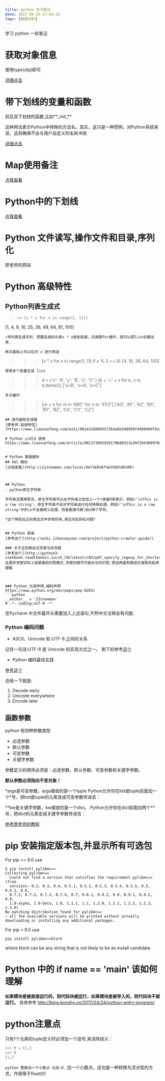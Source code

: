 ```yaml
---
title: python 学习笔记
date: 2017-09-25 17:04:53
tags: [数据分析]
---
```

学习 python 一些笔记<!--more-->


# 获取对象信息
使用type(obj)即可

[详细点击](https://www.liaoxuefeng.com/wiki/001374738125095c955c1e6d8bb493182103fac9270762a000/0013868200480395edcd8f8987a4871b01b5e340bbb8223000)


# 带下划线的变量和函数
前后双下划线的函数,比如**\__init__**


这种用法表示Python中特殊的方法名。其实，这只是一种惯例，对Python系统来说，这将确保不会与用户自定义的名称冲突

[详细点击](http://python.jobbole.com/81129/)

# Map使用备注
[点我查看](http://zjsnowman.com/local/python%E5%AD%97%E5%85%B8%E4%BD%BF%E7%94%A8%E5%A4%87%E6%B3%A8.html)

# Python中的下划线
[点我查看](http://zjsnowman.com/local/Python%E4%B8%AD%E7%9A%84%E4%B8%8B%E5%88%92%E7%BA%BF)

# Python 文件读写,操作文件和目录,序列化
廖老师的网站

# Python 高级特性
## Python列表生成式
>```
>>> [x * x for x in range(1, 11)]
[1, 4, 9, 16, 25, 36, 49, 64, 81, 100]
```
>写列表生成式时，把要生成的元素x * x放到前面，后面跟for循环，就可以把list创建出来.

再次基础上可以在对`x`进行筛选
```
>>> [x * x for x in range(1, 11) if x % 2 == 0]
[4, 16, 36, 64, 100]
```
使用多个变量生成 list
```
>>> d = {'x': 'A', 'y': 'B', 'z': 'C' }
>>> [k + '=' + v for k, v in d.items()]
['y=B', 'x=A', 'z=C']
```
多次循环
```
>>> [m + n for m in 'ABC' for n in 'XYZ']
['AX', 'AY', 'AZ', 'BX', 'BY', 'BZ', 'CX', 'CY', 'CZ']
```
## 迭代器和生成器
[廖老师-高级特性](https://www.liaoxuefeng.com/wiki/0014316089557264a6b348958f449949df42a6d3a2e542c000/00143178254193589df9c612d2449618ea460e7a672a366000)

# Python yidld 使用
https://www.liaoxuefeng.com/article/001373892916170b88313a39f294309970ad53fc6851243000


# Python 数据解析
## Xml 解析
[点我查看](http://zjsnowman.com/local/Xml%E8%A7%A3%E6%9E%90)



## Python
- python原生字符串

字符串无需再赘言，原生字符串可以在字符串之前加上一个r或者R来表示，例如r'\nThis is a raw string'。原生字符串不会对字符串进行任何特殊处理，例如r'\nThis is a raw string'中的\n不会被转义处理，而是直接代表\和n两个字符。

*这个特性在正则表达式中非常好用,来应对反斜杠问题*


## Python 爬虫
[参考这个](http://wiki.jikexueyuan.com/project/python-crawler-guide/)

### 关于正则表达式贪婪与非贪婪
[参考这个](http://python3-cookbook.readthedocs.io/zh_CN/latest/c02/p07_specify_regexp_for_shortest_match.html)
这里非贪婪实际上就是最短匹配模式.贪婪则是尽可能长长的匹配.把这两者和路径长度联系起来理解



### Python 头部声明,编码声明
https://www.python.org/dev/peps/pep-0263/
```python
__author__ = 'ZJsnowman'
# -*- coding:utf-8 -*-
```
在Pycharm 中文件最开头需要加入上述语句,不然中文注释会有问题.

### Python 编码问题
- ASCII，Unicode 和 UTF-8 之间的关系

记住一句话:UTF-8 是 Unicode 的实现方式之一。
剩下的参考[这个](http://www.ruanyifeng.com/blog/2007/10/ascii_unicode_and_utf-8.html)
- Python 编码最佳实践

[参考这个](http://wklken.me/posts/2013/08/31/python-extra-coding-intro.html)

总结一下就是:
1. Decode early
2. Unicode everywhere
3. Encode later


## 函数参数
python 有四种参数类型
- 必选参数
- 默认参数
- 可变参数
- 关键字参数

参数定义的顺序必须是：必选参数、默认参数、可变参数和关键字参数。

**默认参数必须指向不变对象！**

\*args是可变参数，args接收的是一个tuple
Python允许你在list或tuple前面加一个*号，把list或tuple的元素变成可变参数传进去：


\**kw是关键字参数，kw接收的是一个dict。
Python允许你在dict前面加两个**号，把dict的元素变成关键字参数传进去：

[参考廖老师的教程](https://www.liaoxuefeng.com/wiki/001374738125095c955c1e6d8bb493182103fac9270762a000/001374738449338c8a122a7f2e047899fc162f4a7205ea3000)


# pip 安装指定版本包,并显示所有可选包

For pip >= 9.0 use
```
$ pip install pylibmc==
Collecting pylibmc==
  Could not find a version that satisfies the requirement pylibmc== (from
  versions: 0.2, 0.3, 0.4, 0.5.1, 0.5.2, 0.5.3, 0.5.4, 0.5.5, 0.5, 0.6.1, 0.6,
  0.7.1, 0.7.2, 0.7.3, 0.7.4, 0.7, 0.8.1, 0.8.2, 0.8, 0.9.1, 0.9.2, 0.9,
  1.0-alpha, 1.0-beta, 1.0, 1.1.1, 1.1, 1.2.0, 1.2.1, 1.2.2, 1.2.3, 1.3.0)
No matching distribution found for pylibmc==
– all the available versions will be printed without actually downloading or installing any additional packages.
```
For pip < 9.0 use

`pip install pylibmc==blork`

where blork can be any string that is not likely to be an install candidate.


# Python 中的 if __name__ == '__main__' 该如何理解
**如果模块是被直接运行的，则代码块被运行，如果模块是被导入的，则代码块不被运行。**
具体参考
 http://blog.konghy.cn/2017/04/24/python-entry-program/


# python注意点
只有1个元素的tuple定义时必须加一个逗号,来消除歧义：
```python
>>> t = (1,)
>>> t
(1,)
```
 `python 整数加一个小数点 比如:0.` 加一个小数点，这也是一种转换为浮点型的方式，作用等于float(0)
